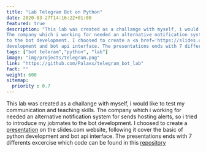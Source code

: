 ```yaml
---
title: "Lab Telegram Bot on Python"
date: 2020-03-27T14:16:22+01:00
featured: true
description: "This lab was created as a challange with myself, i would like to test my communication and teaching skills. 
The company which i working for needed an alternative notification system for sends hosting alerts, so i tried to introduce my jobmates
to the bot development. I choosed to create a <a href='https://slides.com/palaxx/telegrambot' />presentation</a> on the slides.com website, following it cover the basic of python
development and bot api interface. The presentations ends with 7 differents excercise which code can be found in this <a href='https://github.com/Palaxx/telegram_bot_lab' />repository</a>"
tags: ["bot teleram","python", "lab"]
image: "img/projects/telegram.png"
link: "https://github.com/Palaxx/telegram_bot_lab"
fact: ""
weight: 600
sitemap:
  priority : 0.7
---
```

This lab was created as a challange with myself, i would like to test my communication and teaching skills. 
The company which i working for needed an alternative notification system for sends hosting alerts, so i tried to introduce my jobmates
to the bot development. I choosed to create a <a href='https://slides.com/palaxx/telegrambot' />presentation</a> on the slides.com website, following it cover the basic of python
development and bot api interface. The presentations ends with 7 differents excercise which code can be found in this <a href='https://github.com/Palaxx/telegram_bot_lab' />repository</a>